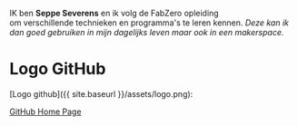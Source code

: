 IK ben **Seppe Severens**
en ik volg de FabZero opleiding  
om verschillende technieken en programma's te leren kennen. 
_Deze kan ik dan goed gebruiken in mijn dagelijks leven maar ook in een makerspace._

# Logo GitHub

 [Logo github]({{ site.baseurl }}/assets/logo.png):
 
 

[GitHub Home Page](https://github.com)
